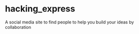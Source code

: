 # hacking_express
A social media site to find people to help you build your ideas by collaboration 
